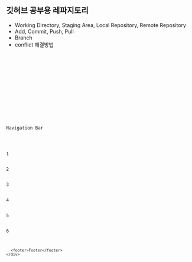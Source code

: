 ## 깃허브 공부용 레파지토리

- Working Directory, Staging Area, Local Repository, Remote Repository
- Add, Commit, Push, Pull
- Branch
- conflict 해결방법

<code>
<!DOCTYPE html>
<html lang="en">
<head>
  <meta charset="UTF-8">
  <meta name="viewport" content="width=device-width, initial-scale=1">
  <title>css</title>

  <link rel="stylesheet" href="style/main.css">
</head>
<body>
  <div class="container">
    <nav>Navigation Bar</nav>
    <div class="box-container">
      <div class="box">1</div>
      <div class="box">2</div>
      <div class="box">3</div>
      <div class="box">4</div>
      <div class="box">5</div>
      <div class="box">6</div>

      <footer>Footer</footer>
    </div>
  </div>
</body>
</html>
</code>
